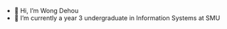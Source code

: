 - 👋 Hi, I’m Wong Dehou
- 🌱 I’m currently a year 3 undergraduate in Information Systems at SMU


<!---
dehou37/dehou37 is a ✨ special ✨ repository because its `README.md` (this file) appears on your GitHub profile.
You can click the Preview link to take a look at your changes.
--->
